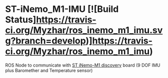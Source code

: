 ST-iNemo_M1-IMU [![Build Status]https://travis-ci.org/Myzhar/ros_inemo_m1_imu.svg?branch=develop)]https://travis-ci.org/Myzhar/ros_inemo_m1_imu)
===============

ROS Node to communicate with [ST iNemo-M1 discovery](http://www.st.com/web/en/catalog/tools/FM116/SC1248/PF255175) board (9 DOF IMU plus Baromether and Temperature sensor)

